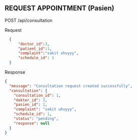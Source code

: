 ## REQUEST APPOINTMENT (Pasien)
POST /api/consultation

Request
```json
  {
      "doctor_id":3,
      "patient_id":1,
      "complaint":"sakit uhuyyy",
      "schedule_id": 1
  }
```
Response 
```json
{
  "message": "Consultation request created successfully",
  "consultation": {
    "consultation_id": 1,
    "dokter_id": 3,
    "pasien_id": 1,
    "complaint": "sakit uhuyyy",
    "schedule_id": 1,
    "status": "pending",
    "response": null
  }
}
```